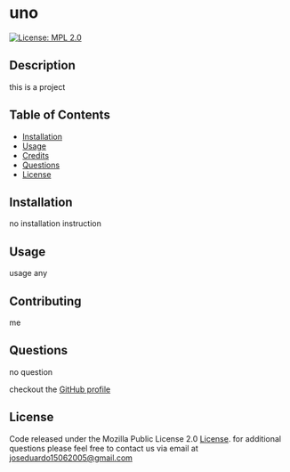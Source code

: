 
# uno
[![License: MPL 2.0](https://img.shields.io/badge/License-MPL%202.0-brightgreen.svg)](https://opensource.org/licenses/MPL-2.0)

## Description

this is a project

## Table of Contents
* [Installation](#installation)
* [Usage](#usage)
* [Credits](#credits)
* [Questions](#questions)
* [License](#license)


## Installation

no installation instruction
  


## Usage

usage any 
  


## Contributing

me
  




## Questions

no question

checkout the [GitHub profile](https://github.com/joseduardo15062005)



## License

Code released under the Mozilla Public License 2.0 [License](https://choosealicense.com/licenses/mpl-2.0/). 
for additional questions please feel free to contact us via email at joseduardo15062005@gmail.com
